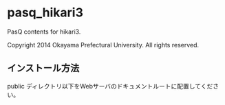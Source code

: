 pasq_hikari3
============

PasQ contents for hikari3.

Copyright 2014 Okayama Prefectural University.  All rights reserved.

## インストール方法 ##

public ディレクトリ以下をWebサーバのドキュメントルートに配置してください。
